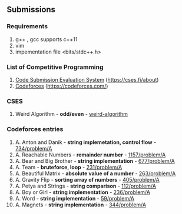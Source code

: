 ##  Submissions


### Requirements

1. g++ , gcc supports c++11
2. vim
3. impementation file <bits/stdc++.h>

### List of Competitive Programming

1. [Code Submission Evaluation System](https://github.com/blackchalk/games-cp#cses) (https://cses.fi/about)
2. [Codeforces](https://github.com/blackchalk/games-cp#codeforces-entries) (https://codeforces.com/)

### CSES

1. Weird Algorithm - **odd/even** - [weird-algorithm](https://github.com/blackchalk/games-cp/blob/master/practice-problems/cses-problemset/weird-algorithm.cpp)

### Codeforces entries

1. A. Anton and Danik - **string implemetation, control flow** - [734/problem/A](practice-problems/codeforces/problem_734a.cpp)
2. A. Reachable Numbers - **remainder number** - [1157/problem/A](practice-problems/codeforces/problem_1157a.cpp)
3. A. Bear and Big Brother - **string implementation** - [677/problem/A](https://github.com/blackchalk/games-cp/blob/master/practice-problems/codeforces/problem_677a.cpp)
4. A. Team - **bruteforce, loop** - [231/problem/A](https://github.com/blackchalk/games-cp/blob/master/practice-problems/codeforces/problem_231a.cpp)
5. A. Beautiful Matrix -  **absolute value of a number** - [263/problem/A](https://github.com/blackchalk/games-cp/blob/master/practice-problems/codeforces/problem_263a.cpp)
6. A. Gravity Flip - **sorting array of numbers** -  [405/problem/A](https://github.com/blackchalk/games-cp/blob/master/practice-problems/codeforces/problem_405a.cpp)
7. A. Petya and Strings - **string comparison** - [112/problem/A](https://github.com/blackchalk/games-cp/blob/master/practice-problems/codeforces/problem_112a.cpp)
8. A. Boy or Girl - **string implementation** - [236/problem/A](https://github.com/blackchalk/games-cp/commit/1e8a32522ea0c4f38c05d5d6a3d167cf09b88b0f)
9. A. Word - **string implementation** - [59/problem/A](https://github.com/blackchalk/games-cp/commit/52b1f1e70206a74675253db02836203b1d12db9b)
10. A. Magnets - **string implementation** -  [344/problem/A](https://github.com/blackchalk/games-cp/commit/7f937b3cccf3f819d6ef56e1bde25664dc2ba452)
